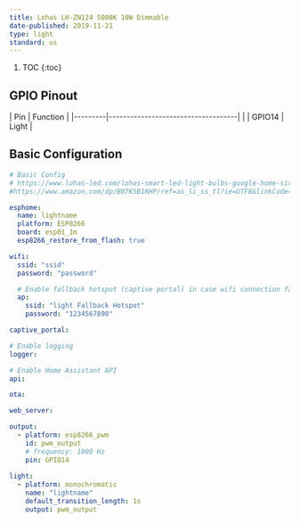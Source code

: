 ```yaml
---
title: Lohas LH-ZN124 5000K 10W Dimmable 
date-published: 2019-11-21
type: light
standard: us
---
```


1. TOC
{:toc}

## GPIO Pinout

| Pin     | Function                           |
|---------|------------------------------------|          |
| GPIO14  | Light                              |


## Basic Configuration
```yaml
# Basic Config
# https://www.lohas-led.com/lohas-smart-led-light-bulbs-google-home-siri-and-iftttno-hub-required-e26-daylight-5000k-dimmable-2-pack-p0238-p0238.html
#https://www.amazon.com/dp/B07KSB1KHP/ref=as_li_ss_tl?ie=UTF8&linkCode=sl1&tag=smarthome0610-20&linkId=993d39c304ad1d0b4017b2472c466925&language=en_US

esphome:
  name: lightname
  platform: ESP8266
  board: esp01_1m
  esp8266_restore_from_flash: true

wifi:
  ssid: "ssid"
  password: "password"

  # Enable fallback hotspot (captive portal) in case wifi connection fails
  ap:
    ssid: "light Fallback Hotspot"
    password: "1234567890"

captive_portal:

# Enable logging
logger:

# Enable Home Assistant API
api:

ota:

web_server:

output:
  - platform: esp8266_pwm
    id: pwm_output
    # frequency: 1000 Hz
    pin: GPIO14
    
light:
  - platform: monochromatic
    name: "lightname"
    default_transition_length: 1s
    output: pwm_output
